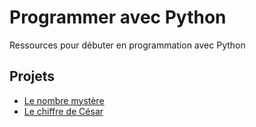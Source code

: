 # Programmer avec Python

Ressources pour débuter en programmation avec Python

## Projets

- [Le nombre mystère](https://github.com/arctenis/programmer-avec-python/blob/main/projets/nombre_mystere.md)
- [Le chiffre de César ](https://github.com/arctenis/programmer-avec-python/blob/main/projets/chiffre_de_cesar.md)
